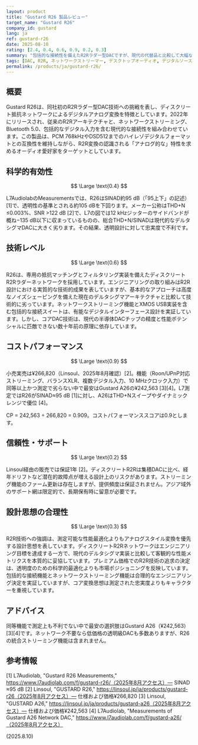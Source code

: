 ```yaml
---
layout: product
title: "Gustard R26 製品レビュー"
target_name: "Gustard R26"
company_id: gustard
lang: ja
ref: gustard-r26
date: 2025-08-10
rating: [2.4, 0.4, 0.6, 0.9, 0.2, 0.3]
summary: "包括的な接続性を備えたR2Rラダー型DACですが、現代の代替品と比較して大幅な性能上の妥協があります"
tags: [DAC, R2R, ネットワークストリーマー, デスクトップオーディオ, デジタルソース]
permalink: /products/ja/gustard-r26/
---
```


## 概要

Gustard R26は、同社初のR2Rラダー型DAC技術への挑戦を表し、ディスクリート抵抗ネットワークによるデジタルアナログ変換を特徴としています。2022年にリリースされ、従来のR2Rアーキテクチャと、ネットワークストリーミング、Bluetooth 5.0、包括的なデジタル入力を含む現代的な接続性を組み合わせています。この製品は、PCM 768kHzやDSD512までのハイレゾデジタルフォーマットとの互換性を維持しながら、R2R変換の認識される「アナログ的な」特性を求めるオーディオ愛好家をターゲットとしています。

## 科学的有効性

$$ \Large \text{0.4} $$

L7AudiolabのMeasurementsでは、R26はSINAD約95 dB（「95上下」の記述）[1]で、透明性の基準とされる約105 dBを下回ります。メーカー公称はTHD+N ≤0.003%、SNR >122 dB [2]で、L7の図では12 kHzジッターのサイドバンドが概ね−135 dB以下に収まっているものの、総合THD+N/SINADは現代的なデルタシグマDACに大きく劣ります。その結果、透明設計に対して忠実度で不利です。

## 技術レベル

$$ \Large \text{0.6} $$

R26は、専用の抵抗マッチングとフィルタリング実装を備えたディスクリートR2Rラダーネットワークを採用しています。エンジニアリングの取り組みはR2R設計における実質的な技術的成果を表していますが、基本的なアプローチは高度なノイズシェーピングを備えた現在のデルタシグマアーキテクチャと比較して技術的に劣っています。ネットワークストリーミング機能とXMOS USB実装を含む包括的な接続スイートは、有能なデジタルインターフェース設計を実証しています。しかし、コアDAC技術は、現代の半導体DACチップの精度と性能ポテンシャルに匹敵できない数十年前の原理に依存しています。

## コストパフォーマンス

$$ \Large \text{0.9} $$

小売実売は¥266,820（Linsoul、2025年8月確認）[2]。機能（Roon/UPnP対応ストリーミング、バランスXLR、複数デジタル入力、10 MHzクロック入力）で同等以上かつ測定で劣らない中で最安はGustard A26の¥242,563 [3][4]。L7測定ではR26がSINAD≈95 dB [1]に対し、A26はTHD+Nスイープやダイナミックレンジで優位 [4]。

CP = 242,563 ÷ 266,820 = 0.909。コストパフォーマンススコアは0.9とします。

## 信頼性・サポート

$$ \Large \text{0.2} $$

Linsoul経由の販売では保証1年 [2]。ディスクリートR2Rは集積DACに比べ、経年ドリフトなど潜在的故障点が増える設計上のリスクがあります。ストリーミング機能のファーム更新は存在しますが、提供頻度は保証されません。アジア域外のサポート網は限定的で、長期保有時に留意が必要です。

## 設計思想の合理性

$$ \Large \text{0.3} $$

R2R技術への強調は、測定可能な性能最適化よりもアナログスタイル変換を優先する設計思想を表しています。ディスクリートR2Rネットワークはエンジニアリング目標を達成する一方で、現代のデルタシグマ実装と比較して客観的な性能メトリクスを本質的に妥協しています。プレミアム価格でのR2R技術の追求の決定は、透明度のための科学的最適化よりも市場ポジショニングを反映しています。包括的な接続機能とネットワークストリーミング機能は合理的なエンジニアリング決定を実証していますが、コア変換思想は測定された忠実度よりもキャラクターを重視しています。

## アドバイス

同等機能で測定上も不利でない中で最安の選択肢はGustard A26（¥242,563）[3][4]です。ネットワーク不要なら低価格の透明級DACも多数ありますが、R26の統合ストリーミング機能は含まれません。

## 参考情報

[1] L7Audiolab, "Gustard R26 Measurements," https://www.l7audiolab.com/f/gustard-r26/（2025年8月アクセス）— SINAD ≈95 dB
[2] Linsoul, "GUSTARD R26," https://linsoul.jp/ja/products/gustard-r26（2025年8月アクセス）— 仕様および価格¥266,820
[3] Linsoul, "GUSTARD A26," https://linsoul.jp/ja/products/gustard-a26（2025年8月アクセス）— 仕様および価格¥242,563
[4] L7Audiolab, "Measurements of Gustard A26 Network DAC," https://www.l7audiolab.com/f/gustard-a26/（2025年8月アクセス）

(2025.8.10)
